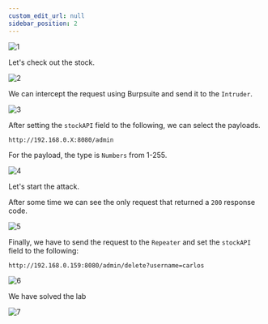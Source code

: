 ```yaml
---
custom_edit_url: null
sidebar_position: 2
---
```


![1](https://github.com/Knign/Write-ups/assets/110326359/6752b464-8aac-4292-87b4-7b09cbd9c8d2)

Let's check out the stock.

![2](https://github.com/Knign/Write-ups/assets/110326359/c96daa13-cd0a-4e89-a9e4-3bb8e1f76e5f)

We can intercept the request using Burpsuite and send it to the `Intruder`.

![3](https://github.com/Knign/Write-ups/assets/110326359/2006971d-fc18-43b7-9247-91d65e62ad26)

After setting the `stockAPI` field to the following, we can select the payloads.

```
http://192.168.0.X:8080/admin
```

For the payload, the type is `Numbers` from 1-255.

![4](https://github.com/Knign/Write-ups/assets/110326359/dd6f7017-5757-49a1-bffa-8b1c7a1bedef)

Let's start the attack.

After some time we can see the only request that returned a `200` response code.

![5](https://github.com/Knign/Write-ups/assets/110326359/96cd041e-02d5-47c6-915b-97d5bf2f33be)

Finally, we have to send the request to the `Repeater` and set the `stockAPI` field to the following:

```
http://192.168.0.159:8080/admin/delete?username=carlos
```

![6](https://github.com/Knign/Write-ups/assets/110326359/27899971-2ce1-48df-9043-205dc24b9e90)

We have solved the lab

![7](https://github.com/Knign/Write-ups/assets/110326359/da96333f-005f-4a80-8092-0c12ce9cfe4b)
